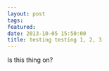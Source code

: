 ```yaml
---
layout: post
tags: 
featured: 
date: 2013-10-05 15:50:00
title: testing testing 1, 2, 3
---
```


Is this thing on?

